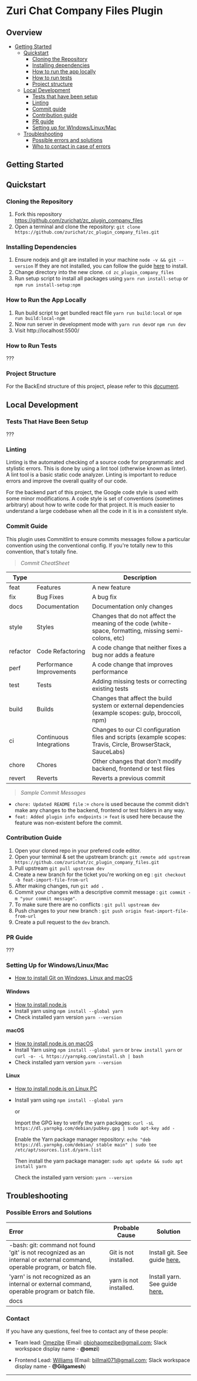 <!-- ---
slug: /files
sidebar_position: 12
title: Files Plugin
--- -->

# Zuri Chat Company Files Plugin

## Overview
- [Getting Started](#getting-started)
  - [Quickstart](#quickstart)
    - [Cloning the Repository](#cloning-the-repository)
    - [Installing dependencies](#installing-dependencies)
    - [How to run the app locally](#how-to-run-the-app-locally)
    - [How to run tests](#how-to-run-tests)
    - [Project structure](#project-structure)
  - [Local Development](#local-development)
    - [Tests that have been setup](#tests-that-have-been-setup)
    - [Linting](#linting)
    - [Commit guide](#commit-guide)
    - [Contribution guide](#contribution-guide)
    - [PR guide](#pr-guide)
    - [Setting up for WIndows/Linux/Mac](#setting-up-for-windowslinuxmac)
  - [Troubleshooting](#trouble-shooting)
    - [Possible errors and solutions](#possible-errors-and-solutions)
    - [Who to contact in case of errors](#who-to-contact-in-case-of-errors)

## Getting Started

## Quickstart

### Cloning the Repository

1. Fork this repository https://github.com/zurichat/zc_plugin_company_files
2. Open a terminal and clone the repository: `git clone https://github.com/zurichat/zc_plugin_company_files.git`

### Installing Dependencies

1. Ensure nodejs and git are installed in your machine `node -v && git --version`
If they are not installed, you can follow the guide [here](#setting-up-for-windowslinuxmac) to install.
2. Change directory into the new clone. `cd zc_plugin_company_files`
3. Run setup script to install all packages using `yarn run install-setup` or `npm run install-setup:npm`

### How to Run the App Locally

1. Run build script to get bundled react file `yarn run build:local` or `npm run build:local-npm`
2. Now run server in development mode with `yarn run dev`or `npm run dev`
3. Visit http://localhost:5500/

### How to Run Tests
???

### Project Structure

For the BackEnd structure of this project, please refer to this [document](https://github.com/zurichat/zc_plugin_company_files/blob/dev/BACKEND_DOC.md).


## Local Development

### Tests That Have Been Setup
???

### Linting

Linting is the automated checking of a source code for programmatic and stylistic errors. This is done by using a lint tool (otherwise known as linter). A lint tool is a basic static code analyzer. Linting is important to reduce errors and improve the overall quality of our code.

For the backend part of this project, the Google code style is used with some minor modifications. A code style is set of conventions (sometimes arbitrary) about how to write code for that project. It is much easier to understand a large codebase when all the code in it is in a consistent style.

### Commit Guide
This plugin uses Commitlint to ensure commits messages follow a particular convention using the conventional config. If you're totally new to this convention, that's totally fine.

> _Commit CheatSheet_

| Type     |                          | Description                                                                                                 |
| -------- | ------------------------ | ----------------------------------------------------------------------------------------------------------- |
| feat     | Features                 | A new feature                                                                                               |
| fix      | Bug Fixes                | A bug fix                                                                                                   |
| docs     | Documentation            | Documentation only changes                                                                                  |
| style    | Styles                   | Changes that do not affect the meaning of the code (white-space, formatting, missing semi-colons, etc)      |
| refactor | Code Refactoring         | A code change that neither fixes a bug nor adds a feature                                                   |
| perf     | Performance Improvements | A code change that improves performance                                                                     |
| test     | Tests                    | Adding missing tests or correcting existing tests                                                           |
| build    | Builds                   | Changes that affect the build system or external dependencies (example scopes: gulp, broccoli, npm)         |
| ci       | Continuous Integrations  | Changes to our CI configuration files and scripts (example scopes: Travis, Circle, BrowserStack, SauceLabs) |
| chore    | Chores                   | Other changes that don't modify backend, frontend or test files                                             |
| revert   | Reverts                  | Reverts a previous commit                                                                                   |

> _Sample Commit Messages_

- `chore: Updated README file` := `chore` is used because the commit didn't make any changes to the backend, frontend or test folders in any way.
- `feat: Added plugin info endpoints` := `feat` is used here because the feature was non-existent before the commit.

### Contribution Guide

1. Open your cloned repo in your prefered code editor.
3. Open your terminal & set the upstream branch: `git remote add upstream https://github.com/zurichat/zc_plugin_company_files.git`
4. Pull upstream `git pull upstream dev`
5. Create a new branch for the ticket you're working on eg : `git checkout -b feat-import-file-from-url`
6. After making changes, run `git add .`
7. Commit your changes with a descriptive commit message : `git commit -m "your commit message"`.
8. To make sure there are no conflicts : `git pull upstream dev`
9. Push changes to your new branch : `git push origin feat-import-file-from-url`
10. Create a pull request to the `dev` branch.

### PR Guide
???

### Setting Up for Windows/Linux/Mac
- [How to install Git on Windows, Linux and macOS](https://www.digitalocean.com/community/tutorials/how-to-contribute-to-open-source-getting-started-with-git)

#### Windows
- [How to install node.js](https://phoenixnap.com/kb/install-node-js-npm-on-windows)
- Install yarn using `npm install --global yarn`
- Check installed yarn version `yarn --version`

#### macOS
- [How to install node.js on macOS](https://www.webucator.com/article/how-to-install-nodejs-on-a-mac/)
- Install Yarn using `npm install --global yarn` or `brew install yarn` or `curl -o- -L https://yarnpkg.com/install.sh | bash`
- Check installed yarn version `yarn --version`

#### Linux
- [How to install node.js on Linux PC](https://linuxconfig.org/how-to-install-node-js-on-linux)
- Install yarn using `npm install --global yarn` 
    
    or 

  Import the GPG key to verify the yarn packages: `curl -sL https://dl.yarnpkg.com/debian/pubkey.gpg | sudo apt-key add -` 
  
  Enable the Yarn package manager repository: `echo "deb https://dl.yarnpkg.com/debian/ stable main" | sudo tee /etc/apt/sources.list.d/yarn.list`

  Then install the yarn package manager: `sudo apt update && sudo apt install yarn`  

  Check the installed yarn version: `yarn --version`


## Troubleshooting

### Possible Errors and Solutions

| Error                             | Probable Cause                                                       | Solution                                                                      |
| :-------------------------------- | -------------------------------------------------------------------- | ----------------------------------------------------------------------------- |
| -bash: git: command not found<br>'git' is not recognized as an internal or external command, operable program, or batch file.| Git is not installed. | Install git. See guide [here.](#setting-up-for-windowslinuxmac)|
| 'yarn' is not recognized as an internal or external command, operable program or batch file. | yarn is not installed. | Install yarn. See guide [here.](#setting-up-for-windowslinuxmac) |
| docs                              |                                                                      |                                                                               |


### Contact
If you have any questions, feel free to contact any of these people:
- Team lead: 
[Omezibe](https://github.com/omzi)
(Email: obiohaomezibe@gmail.com; Slack workspace display name - **@omzi**)

- Frontend Lead:
[Williams](https://github.com/billmal071)
(Email: billmal071@gmail.com; Slack workspace display name - **@Gilgamesh**)
____________________________________________________
